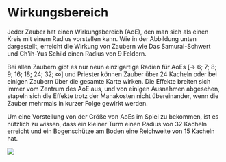 # Wirkungsbereich

Jeder Zauber hat einen Wirkungsbereich (AoE), den man sich als einen Kreis mit einem Radius vorstellen kann. Wie in der Abbildung unten dargestellt, erreicht die Wirkung von Zaubern wie Das Samurai-Schwert und Ch'ih-Yus Schild einen Radius von 9 Feldern.&#x20;

Bei allen Zaubern gibt es nur neun einzigartige Radien für AoEs \[→ 6; 7; 8; 9; 16; 18; 24; 32; ∞] und Priester können Zauber über 24 Kacheln oder bei einigen Zaubern über die gesamte Karte wirken. Die Effekte breiten sich immer vom Zentrum des AoE aus, und von einigen Ausnahmen abgesehen, stapeln sich die Effekte trotz der Manakosten nicht übereinander, wenn die Zauber mehrmals in kurzer Folge gewirkt werden.&#x20;

Um eine Vorstellung von der Größe von AoEs im Spiel zu bekommen, ist es nützlich zu wissen, dass ein kleiner Turm einen Radius von 32 Kacheln erreicht und ein Bogenschütze am Boden eine Reichweite von 15 Kacheln hat.

![](../.gitbook/assets/mana\_and\_magic.jpg)
